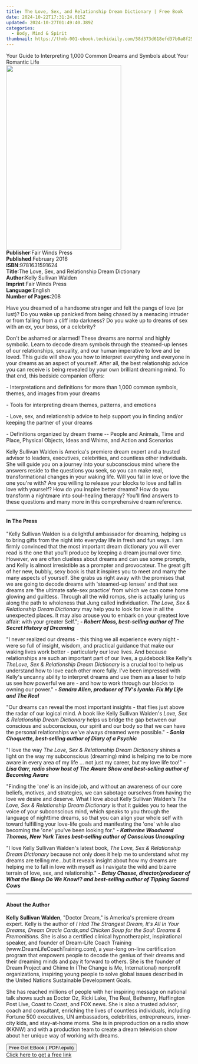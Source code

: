 ```yaml
---
title: The Love, Sex, and Relationship Dream Dictionary | Free Book
date: 2024-10-22T17:31:24.015Z
updated: 2024-10-27T01:49:40.389Z
categories:
  - Body, Mind & Spirit
thumbnail: https://thmb-001-ebook.techidaily.com/58d373d618efd37b0a8f25166878c957c30a7aa4a4db0341dc76186a65476396.jpg
---
```

<main id="book-container">
  <div class="flex flex-col">
    <div class="book-brief flex-1 py-6 px-4 sm:p-6 md:py-10 md:px-8">
      <!-- brief-->
      <div class="book-brief-main">
        Your Guide to Interpreting 1,000 Common Dreams and Symbols about Your
        Romantic Life
      </div>
    </div>
    <div
      class="book-meta-info flex-1 grid gap-4 col-start-1 col-end-3 row-start-1 sm:mb-6 sm:grid-cols-4 lg:gap-6 lg:col-start-2 lg:row-end-6 lg:row-span-6 lg:mb-0"
    >
      <div
        class="book-meta-info-left place-content-center mt-4 p-4 text-sm leading-6 col-start-2 col-span-2 dark:text-slate-400"
      >
        <img
          class="w-full h-500 object-cover rounded-lg sm:h-255 sm:col-span-2 lg:col-span-full"
          src="https://img-001-ebook.techidaily.com/95ac7601411e88883d28bf3e07383636d820f8fc1f15f51a2980bf8456241462.jpg"
          alt=""
          width="312"
          height="500"
        />
      </div>
      <div
        class="book-meta-info-right mt-2 col-start-1 row-start-2 col-span-3 self-center"
      >
        <!-- meta data  -->
        <div class="flex flex-col px-4 md:px-8">
          <div class="flex-1">
            <strong>Publisher</strong>:<span class="px-2"
              >Fair Winds Press</span
            >
          </div>
          <div class="flex-1">
            <strong>Published</strong>:<span class="px-2">February 2016</span>
          </div>
          <div class="flex-1">
            <strong>ISBN</strong>:<span class="px-2">9781631591624</span>
          </div>
          <div class="flex-1">
            <strong>Title</strong>:<span class="px-2"
              >The Love, Sex, and Relationship Dream Dictionary</span
            >
          </div>
          <div class="flex-1">
            <strong>Author</strong>:<span class="px-2"
              >Kelly Sullivan Walden</span
            >
          </div>
          <div class="flex-1">
            <strong>Imprint</strong>:<span class="px-2">Fair Winds Press</span>
          </div>
          <div class="flex-1">
            <strong>Language</strong>:<span class="px-2">English</span>
          </div>
          <div class="flex-1">
            <strong>Number of Pages</strong>:<span class="px-2">208</span>
          </div>
        </div>
      </div>
    </div>
    <div class="book-description flex-1 py-6 px-4 sm:p-6 md:py-10 md:px-8">
      <div class="book-description-main">
        <div accordion-content="" id="description">
          <p>
            Have you dreamed of a handsome stranger and felt the pangs of love
            (or lust)? Do you wake up panicked from being chased by a menacing
            intruder or from falling from a cliff into darkness? Do you wake up
            to dreams of sex with an ex, your boss, or a celebrity?
          </p>
          <p>
            Don't be ashamed or alarmed! These dreams are normal and highly
            symbolic. Learn to decode dream symbols through the steamed-up
            lenses of our relationships, sexuality, and our human imperative to
            love and be loved. This guide will show you how to interpret
            everything and everyone in your dreams as an aspect of yourself.
            After all, the best relationship advice you can receive is being
            revealed by your own brilliant dreaming mind. To that end, this
            bedside companion offers:
          </p>
          <p>
            - Interpretations and definitions for more than 1,000 common
            symbols, themes, and images from your dreams
          </p>
          <p>- Tools for interpreting dream themes, patterns, and emotions</p>
          <p>
            - Love, sex, and relationship advice to help support you in finding
            and/or keeping the partner of your dreams
          </p>
          <p>
            - Definitions organized by dream theme -- People and Animals, Time
            and Place, Physical Objects, Ideas and Whims, and Action and
            Scenarios
          </p>
          <p>
            Kelly Sullivan Walden is America's premiere dream expert and a
            trusted advisor to leaders, executives, celebrities, and countless
            other individuals. She will guide you on a journey into your
            subconscious mind where the answers reside to the questions you
            seek, so you can make real, transformational changes in your waking
            life. Will you fall in love or love the one you're with? Are you
            willing to release your blocks to love and fall in love with
            yourself? How do you inspire better dreams? How do you transform a
            nightmare into soul-healing therapy? You'll find answers to these
            questions and many more in this comprehensive dream reference.
          </p>
        </div>
        <div class="accordion-fader"></div>
      </div>
    </div>
    <div class="book-excerpts flex-1 py-6 px-4 sm:p-6 md:py-10 md:px-8">
      <!-- excerpts-->
      <div class="book-excerpts-main">
        <hr />
        <h4 class="placeholder placeholder-heading">
          <span>In The Press</span>
        </h4>
        <p></p>
        <p>
          "Kelly Sullivan Walden is a delightful ambassador for dreaming,
          helping us to bring gifts from the night into everyday life in fresh
          and fun ways. I am firmly convinced that the most important dream
          dictionary you will ever read is the one that you'll produce by
          keeping a dream journal over time. However, we are often clueless
          about dreams and can use some prompts, and Kelly is almost
          irresistible as a prompter and provocateur. The great gift of her new,
          bubbly, sexy book is that it inspires you to meet and marry the many
          aspects of yourself. She grabs us right away with the promises that we
          are going to decode dreams with 'steamed-up lenses' and that sex
          dreams are 'the ultimate safe-sex practice' from which we can come
          home glowing and guiltless. Through all the wild romps, she is
          actually luring us along the path to wholeness that Jung called
          individuation.
          <i>The Love, Sex &amp; Relationship Dream Dictionary</i> may help you
          to look for love in all the unexpected places. It may also arouse you
          to embark on your greatest love affair: with your greater Self.";
          <i
            ><b
              >- Robert Moss, best-selling author of The Secret History of
              Dreaming</b
            ></i
          >
        </p>
        <p>
          "I never realized our dreams - this thing we all experience every
          night - were so full of insight, wisdom, and practical guidance that
          make our waking lives work better - particularly our love lives. And
          because relationships are such an important part of our lives, a
          guidebook like Kelly's <i>The</i
          ><i>Love, Sex &amp; Relationship Dream Dictionary </i>is a crucial
          tool to help us understand how to love each other more fully. I've
          been impressed with Kelly's uncanny ability to interpret dreams and
          use them as a laser to help us see how powerful we are - and how to
          work through our blocks to owning our power."
          <i
            ><b
              >- Sandra Allen, producer of TV's Iyanla: Fix My Life and The
              Real</b
            ></i
          >
        </p>
        <p>
          "Our dreams can reveal the most important insights - that flies just
          above the radar of our logical mind. A book like Kelly Sullivan
          Walden's <i>Love, Sex &amp; Relationship Dream Dictionary</i> helps us
          bridge the gap between our conscious and subconscious, our spirit and
          our body so that we can have the personal relationships we've always
          dreamed were possible."
          <i
            ><b
              >- Sonia Choquette, best-selling author of Diary of a Psychic</b
            ></i
          >
        </p>
        <p>
          "I love the way
          <i>The Love, Sex &amp; Relationship Dream Dictionary</i> shines a
          light on the way my subconscious (dreaming) mind is helping me to be
          more aware in every area of my life ... not just my career, but my
          love life too!"
          <i
            ><b
              >- Lisa Garr, radio show host of The Aware Show and best-selling
              author of Becoming Aware</b
            ></i
          >
        </p>
        <p>
          "Finding the 'one' is an inside job, and without an awareness of our
          core beliefs, motives, and strategies, we can sabotage ourselves from
          having the love we desire and deserve. What I love about Kelly
          Sullivan Walden's
          <i>The Love, Sex &amp; Relationship Dream Dictionary</i> is that it
          guides you to hear the voice of your subconscious mind, which speaks
          to you through the language of nighttime dreams, so that you can align
          your whole self with toward fulfilling your love-life goals and
          manifesting the 'one' while also becoming the 'one' you've been
          looking for."
          <i
            ><b
              >- Katherine Woodward Thomas, New York Times best-selling author
              of Conscious Uncoupling</b
            ></i
          >
        </p>
        <p>
          "I love Kelly Sullivan Walden's latest book,
          <i>The Love, Sex &amp; Relationship Dream Dictionary</i> because not
          only does it help me to understand what my dreams are telling me...but
          it reveals insight about how my dreams are helping me to fall in love
          with myself as I navigate the wild and bizarre terrain of love, sex,
          and relationship."
          <i
            ><b
              >- Betsy Chasse, director/producer of What the Bleep Do We Know!?
              and best-selling author of Tipping Sacred Cows</b
            ></i
          >
        </p>
        <p></p>
      </div>
    </div>
    <div class="book-about-author flex-1 py-6 px-4 sm:p-6 md:py-10 md:px-8">
      <!-- about author-->
      <div class="book-main-author-main">
        <hr />
        <h4 class="placeholder placeholder-heading">
          <span>About the Author</span>
        </h4>
        <p></p>
        <p>
          <b>Kelly Sullivan Walden</b>, "Doctor Dream," is America's premiere
          dream expert. Kelly is the author of
          <i
            >I Had The Strangest Dream, It's All In Your Dreams, Dream Oracle
            Cards,</i
          ><i>and Chicken Soup for the Soul: Dreams &amp; Premonitions.</i> She
          is also a certified clinical hypnotherapist, inspirational speaker,
          and founder of Dream-Life Coach Training
          (www.DreamLifeCoachTraining.com), a year-long on-line certification
          program that empowers people to decode the genius of their dreams and
          their dreaming minds and pay it forward to others. She is the founder
          of Dream Project and Chime In (The Change is Me, International)
          nonprofit organizations, inspiring young people to solve global issues
          described in the United Nations Sustainable Development Goals.
        </p>
        <p>
          She has reached millions of people with her inspiring message on
          national talk shows such as Doctor Oz, Ricki Lake, The Real, Bethenny,
          Huffington Post Live, Coast to Coast, and FOX news. She is also a
          trusted advisor, coach and consultant, enriching the lives of
          countless individuals, including Fortune 500 executives, UN
          ambassadors, celebrities, entrepreneurs, inner-city kids, and
          stay-at-home moms. She is in preproduction on a radio show (KKNW) and
          with a production team to create a dream television show about her
          unique way of working with dreams.
        </p>
        <p></p>
      </div>
    </div>
    <div class="book-free-get flex-1 py-6 px-4 sm:p-6 md:py-10 md:px-8">
      <button
        id="btn-free-get"
        class="bg-blue-500 hover:bg-blue-700 text-white font-bold py-2 px-4 rounded"
      >
        Free Get EBook (.PDF/.epub)
      </button>
      <div id="countdown-display" class="px-2 text-lg mt-2"></div>
      <a
        id="free-link"
        class="hidden bg-blue-500 hover:bg-blue-700 text-white font-bold py-2 px-4 rounded"
        href="https://www.ebooks.com/en-us/book/210199738/the-love-sex-and-relationship-dream-dictionary/kelly-sullivan-walden/"
        target="_blank"
        >Click here to get a free link</a
      >
    </div>
    <script>
      let countdownTime = 0;
      let countdownInterval = null;
      document
        .getElementById('btn-free-get')
        .addEventListener('click', startCountdown);
      function startCountdown() {
        countdownTime = new Date().getTime() + 60000 * 3;
        countdownInterval = setInterval(updateCountdown, 1000);
        document.getElementById('btn-free-get').disabled = true;
        document
          .getElementById('btn-free-get')
          .classList.add('bg-gray-500', 'cursor-not-allowed');
      }
      function updateCountdown() {
        let currentTime = new Date().getTime();
        let timeLeft = countdownTime - currentTime;
        let secondsLeft = Math.floor(timeLeft / 1000);
        document.getElementById('countdown-display').innerHTML =
          `Remaining time: ${secondsLeft} seconds.`;
        if (secondsLeft <= 0) {
          clearInterval(countdownInterval);
          document.getElementById('btn-free-get').classList.add('hidden');
          document.getElementById('free-link').classList.remove('hidden');
          document.getElementById('countdown-display').innerHTML = '';
        }
      }
    </script>
  </div>
</main>

<ins class="adsbygoogle"
      style="display:block"
      data-ad-client="ca-pub-7571918770474297"
      data-ad-slot="8358498916"
      data-ad-format="auto"
      data-full-width-responsive="true"></ins>
    